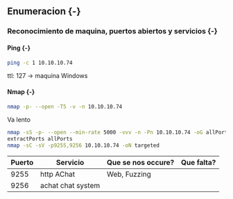 ## Enumeracion {-}

### Reconocimiento de maquina, puertos abiertos y servicios {-} 

#### Ping {-}

```bash
ping -c 1 10.10.10.74
```
ttl: 127 -> maquina Windows

#### Nmap {-}

```bash
nmap -p- --open -T5 -v -n 10.10.10.74
```

Va lento

```bash
nmap -sS -p- --open --min-rate 5000 -vvv -n -Pn 10.10.10.74 -oG allPorts 
extractPorts allPorts
nmap -sC -sV -p9255,9256 10.10.10.74 -oN targeted
```


| Puerto | Servicio          | Que se nos occure? | Que falta? |
| ------ | ----------------- | ------------------ | ---------- |
| 9255   | http AChat        | Web, Fuzzing       |            |
| 9256   | achat chat system |                    |            |


